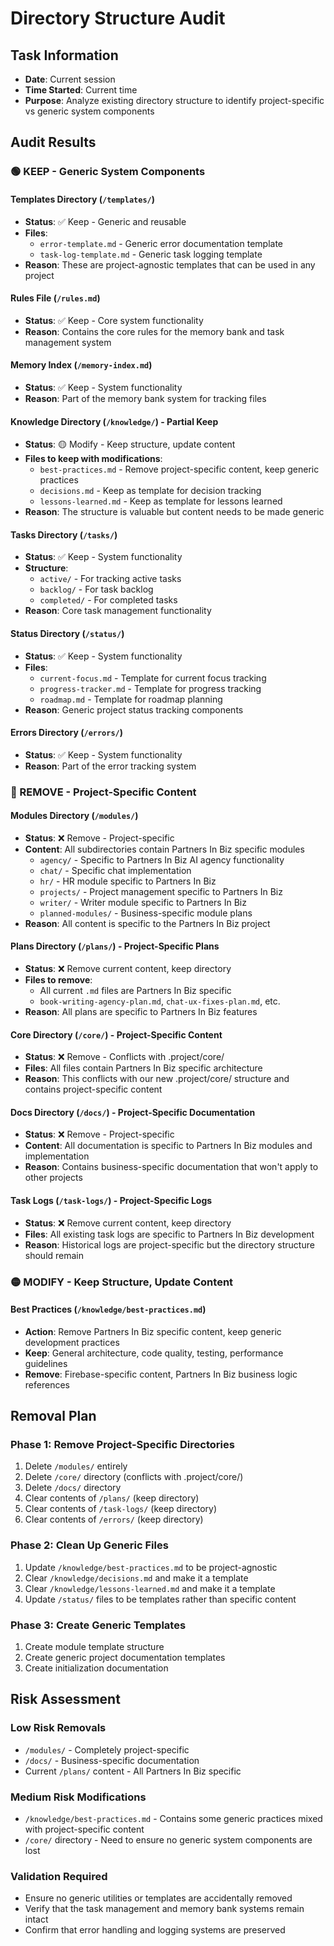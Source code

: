 # Directory Structure Audit

## Task Information
- **Date**: Current session
- **Time Started**: Current time
- **Purpose**: Analyze existing directory structure to identify project-specific vs generic system components

## Audit Results

### 🟢 KEEP - Generic System Components

#### Templates Directory (`/templates/`)
- **Status**: ✅ Keep - Generic and reusable
- **Files**:
  - `error-template.md` - Generic error documentation template
  - `task-log-template.md` - Generic task logging template
- **Reason**: These are project-agnostic templates that can be used in any project

#### Rules File (`/rules.md`)
- **Status**: ✅ Keep - Core system functionality
- **Reason**: Contains the core rules for the memory bank and task management system

#### Memory Index (`/memory-index.md`)
- **Status**: ✅ Keep - System functionality
- **Reason**: Part of the memory bank system for tracking files

#### Knowledge Directory (`/knowledge/`) - Partial Keep
- **Status**: 🟡 Modify - Keep structure, update content
- **Files to keep with modifications**:
  - `best-practices.md` - Remove project-specific content, keep generic practices
  - `decisions.md` - Keep as template for decision tracking
  - `lessons-learned.md` - Keep as template for lessons learned
- **Reason**: The structure is valuable but content needs to be made generic

#### Tasks Directory (`/tasks/`)
- **Status**: ✅ Keep - System functionality
- **Structure**:
  - `active/` - For tracking active tasks
  - `backlog/` - For task backlog
  - `completed/` - For completed tasks
- **Reason**: Core task management functionality

#### Status Directory (`/status/`)
- **Status**: ✅ Keep - System functionality
- **Files**:
  - `current-focus.md` - Template for current focus tracking
  - `progress-tracker.md` - Template for progress tracking
  - `roadmap.md` - Template for roadmap planning
- **Reason**: Generic project status tracking components

#### Errors Directory (`/errors/`)
- **Status**: ✅ Keep - System functionality
- **Reason**: Part of the error tracking system

### 🔴 REMOVE - Project-Specific Content

#### Modules Directory (`/modules/`)
- **Status**: ❌ Remove - Project-specific
- **Content**: All subdirectories contain Partners In Biz specific modules
  - `agency/` - Specific to Partners In Biz AI agency functionality
  - `chat/` - Specific chat implementation
  - `hr/` - HR module specific to Partners In Biz
  - `projects/` - Project management specific to Partners In Biz
  - `writer/` - Writer module specific to Partners In Biz
  - `planned-modules/` - Business-specific module plans
- **Reason**: All content is specific to the Partners In Biz project

#### Plans Directory (`/plans/`) - Project-Specific Plans
- **Status**: ❌ Remove current content, keep directory
- **Files to remove**:
  - All current `.md` files are Partners In Biz specific
  - `book-writing-agency-plan.md`, `chat-ux-fixes-plan.md`, etc.
- **Reason**: All plans are specific to Partners In Biz features

#### Core Directory (`/core/`) - Project-Specific Content
- **Status**: ❌ Remove - Conflicts with .project/core/
- **Files**: All files contain Partners In Biz specific architecture
- **Reason**: This conflicts with our new .project/core/ structure and contains project-specific content

#### Docs Directory (`/docs/`) - Project-Specific Documentation
- **Status**: ❌ Remove - Project-specific
- **Content**: All documentation is specific to Partners In Biz modules and implementation
- **Reason**: Contains business-specific documentation that won't apply to other projects

#### Task Logs (`/task-logs/`) - Project-Specific Logs
- **Status**: ❌ Remove current content, keep directory
- **Files**: All existing task logs are specific to Partners In Biz development
- **Reason**: Historical logs are project-specific but the directory structure should remain

### 🟡 MODIFY - Keep Structure, Update Content

#### Best Practices (`/knowledge/best-practices.md`)
- **Action**: Remove Partners In Biz specific content, keep generic development practices
- **Keep**: General architecture, code quality, testing, performance guidelines
- **Remove**: Firebase-specific content, Partners In Biz business logic references

## Removal Plan

### Phase 1: Remove Project-Specific Directories
1. Delete `/modules/` entirely
2. Delete `/core/` directory (conflicts with .project/core/)
3. Delete `/docs/` directory
4. Clear contents of `/plans/` (keep directory)
5. Clear contents of `/task-logs/` (keep directory)
6. Clear contents of `/errors/` (keep directory)

### Phase 2: Clean Up Generic Files
1. Update `/knowledge/best-practices.md` to be project-agnostic
2. Clear `/knowledge/decisions.md` and make it a template
3. Clear `/knowledge/lessons-learned.md` and make it a template
4. Update `/status/` files to be templates rather than specific content

### Phase 3: Create Generic Templates
1. Create module template structure
2. Create generic project documentation templates
3. Create initialization documentation

## Risk Assessment

### Low Risk Removals
- `/modules/` - Completely project-specific
- `/docs/` - Business-specific documentation
- Current `/plans/` content - All Partners In Biz specific

### Medium Risk Modifications
- `/knowledge/best-practices.md` - Contains some generic practices mixed with project-specific content
- `/core/` directory - Need to ensure no generic system components are lost

### Validation Required
- Ensure no generic utilities or templates are accidentally removed
- Verify that the task management and memory bank systems remain intact
- Confirm that error handling and logging systems are preserved
